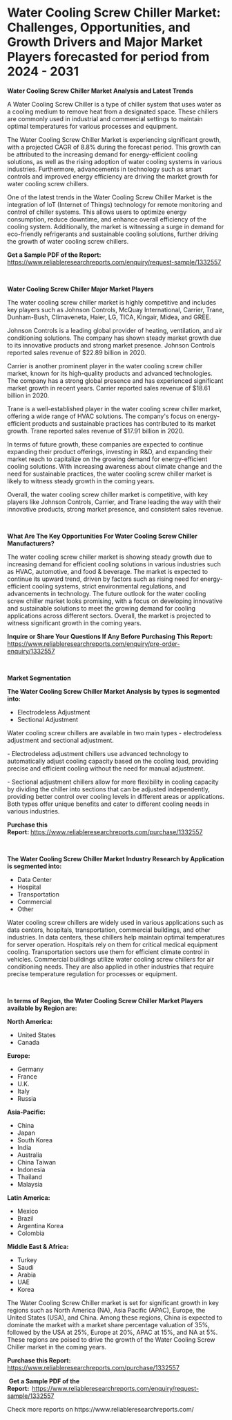 <p><h1>Water Cooling Screw Chiller Market: Challenges, Opportunities, and Growth Drivers and Major Market Players forecasted for period from 2024 - 2031</h1></p><p><strong>Water Cooling Screw Chiller Market Analysis and Latest Trends</strong></p>
<p><p>A Water Cooling Screw Chiller is a type of chiller system that uses water as a cooling medium to remove heat from a designated space. These chillers are commonly used in industrial and commercial settings to maintain optimal temperatures for various processes and equipment. </p><p>The Water Cooling Screw Chiller Market is experiencing significant growth, with a projected CAGR of 8.8% during the forecast period. This growth can be attributed to the increasing demand for energy-efficient cooling solutions, as well as the rising adoption of water cooling systems in various industries. Furthermore, advancements in technology such as smart controls and improved energy efficiency are driving the market growth for water cooling screw chillers.</p><p>One of the latest trends in the Water Cooling Screw Chiller Market is the integration of IoT (Internet of Things) technology for remote monitoring and control of chiller systems. This allows users to optimize energy consumption, reduce downtime, and enhance overall efficiency of the cooling system. Additionally, the market is witnessing a surge in demand for eco-friendly refrigerants and sustainable cooling solutions, further driving the growth of water cooling screw chillers.</p></p>
<p><strong>Get a Sample PDF of the Report:&nbsp;</strong> <a href="https://www.reliableresearchreports.com/enquiry/request-sample/1332557">https://www.reliableresearchreports.com/enquiry/request-sample/1332557</a></p>
<p>&nbsp;</p>
<p><strong>Water Cooling Screw Chiller Major Market Players</strong></p>
<p><p>The water cooling screw chiller market is highly competitive and includes key players such as Johnson Controls, McQuay International, Carrier, Trane, Dunham-Bush, Climaveneta, Haier, LG, TICA, Kingair, Midea, and GREE. </p><p>Johnson Controls is a leading global provider of heating, ventilation, and air conditioning solutions. The company has shown steady market growth due to its innovative products and strong market presence. Johnson Controls reported sales revenue of $22.89 billion in 2020.</p><p>Carrier is another prominent player in the water cooling screw chiller market, known for its high-quality products and advanced technologies. The company has a strong global presence and has experienced significant market growth in recent years. Carrier reported sales revenue of $18.61 billion in 2020.</p><p>Trane is a well-established player in the water cooling screw chiller market, offering a wide range of HVAC solutions. The company's focus on energy-efficient products and sustainable practices has contributed to its market growth. Trane reported sales revenue of $17.91 billion in 2020.</p><p>In terms of future growth, these companies are expected to continue expanding their product offerings, investing in R&D, and expanding their market reach to capitalize on the growing demand for energy-efficient cooling solutions. With increasing awareness about climate change and the need for sustainable practices, the water cooling screw chiller market is likely to witness steady growth in the coming years.</p><p>Overall, the water cooling screw chiller market is competitive, with key players like Johnson Controls, Carrier, and Trane leading the way with their innovative products, strong market presence, and consistent sales revenue.</p></p>
<p>&nbsp;</p>
<p><strong>What Are The Key Opportunities For Water Cooling Screw Chiller Manufacturers?</strong></p>
<p><p>The water cooling screw chiller market is showing steady growth due to increasing demand for efficient cooling solutions in various industries such as HVAC, automotive, and food & beverage. The market is expected to continue its upward trend, driven by factors such as rising need for energy-efficient cooling systems, strict environmental regulations, and advancements in technology. The future outlook for the water cooling screw chiller market looks promising, with a focus on developing innovative and sustainable solutions to meet the growing demand for cooling applications across different sectors. Overall, the market is projected to witness significant growth in the coming years.</p></p>
<p><strong>Inquire or Share Your Questions If Any Before Purchasing This Report:</strong> <a href="https://www.reliableresearchreports.com/enquiry/pre-order-enquiry/1332557">https://www.reliableresearchreports.com/enquiry/pre-order-enquiry/1332557</a></p>
<p>&nbsp;</p>
<p><strong>Market Segmentation</strong></p>
<p><strong>The Water Cooling Screw Chiller Market Analysis by types is segmented into:</strong></p>
<p><ul><li>Electrodeless Adjustment</li><li>Sectional Adjustment</li></ul></p>
<p><p>Water cooling screw chillers are available in two main types - electrodeless adjustment and sectional adjustment. </p><p>- Electrodeless adjustment chillers use advanced technology to automatically adjust cooling capacity based on the cooling load, providing precise and efficient cooling without the need for manual adjustment. </p><p>- Sectional adjustment chillers allow for more flexibility in cooling capacity by dividing the chiller into sections that can be adjusted independently, providing better control over cooling levels in different areas or applications. Both types offer unique benefits and cater to different cooling needs in various industries.</p></p>
<p><strong>Purchase this Report:&nbsp;</strong><a href="https://www.reliableresearchreports.com/purchase/1332557">https://www.reliableresearchreports.com/purchase/1332557</a></p>
<p>&nbsp;</p>
<p><strong>The Water Cooling Screw Chiller Market Industry Research by Application is segmented into:</strong></p>
<p><ul><li>Data Center</li><li>Hospital</li><li>Transportation</li><li>Commercial</li><li>Other</li></ul></p>
<p><p>Water cooling screw chillers are widely used in various applications such as data centers, hospitals, transportation, commercial buildings, and other industries. In data centers, these chillers help maintain optimal temperatures for server operation. Hospitals rely on them for critical medical equipment cooling. Transportation sectors use them for efficient climate control in vehicles. Commercial buildings utilize water cooling screw chillers for air conditioning needs. They are also applied in other industries that require precise temperature regulation for processes or equipment.</p></p>
<p>&nbsp;</p>
<p><strong>In terms of Region, the Water Cooling Screw Chiller Market Players available by Region are:</strong></p>
<p>
    <p> <strong> North America: </strong>
        <ul>
            <li>United States</li>
            <li>Canada</li>
        </ul>
        </p> 
    <p> <strong> Europe: </strong>
        <ul>
            <li>Germany</li>
            <li>France</li>
            <li>U.K.</li>
            <li>Italy</li>
            <li>Russia</li>
        </ul>
        </p> 
    <p> <strong> Asia-Pacific: </strong>
        <ul>
            <li>China</li>
            <li>Japan</li>
            <li>South Korea</li>
            <li>India</li>
            <li>Australia</li>
            <li>China Taiwan</li>
            <li>Indonesia</li>
            <li>Thailand</li>
            <li>Malaysia</li>
        </ul>
        </p> 
    <p> <strong> Latin America: </strong>
        <ul>
            <li>Mexico</li>
            <li>Brazil</li>
            <li>Argentina Korea</li>
            <li>Colombia</li>
        </ul>
        </p> 
    <p> <strong> Middle East & Africa: </strong>
        <ul>
            <li>Turkey</li>
            <li>Saudi</li>
            <li>Arabia</li>
            <li>UAE</li>
            <li>Korea</li>
        </ul>
    </p>
    </p>
<p><p>The Water Cooling Screw Chiller market is set for significant growth in key regions such as North America (NA), Asia Pacific (APAC), Europe, the United States (USA), and China. Among these regions, China is expected to dominate the market with a market share percentage valuation of 35%, followed by the USA at 25%, Europe at 20%, APAC at 15%, and NA at 5%. These regions are poised to drive the growth of the Water Cooling Screw Chiller market in the coming years.</p></p>
<p><strong>Purchase this Report: </strong><a href="https://www.reliableresearchreports.com/purchase/1332557">https://www.reliableresearchreports.com/purchase/1332557</a></p>
<p>&nbsp;<strong>Get a Sample PDF of the Report:&nbsp;&nbsp;</strong><a href="https://www.reliableresearchreports.com/enquiry/request-sample/1332557">https://www.reliableresearchreports.com/enquiry/request-sample/1332557</a></p>
<p><strong></strong></p>
<p>Check more reports on https://www.reliableresearchreports.com/</p>